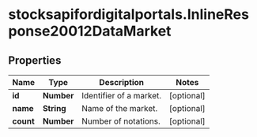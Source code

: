 # stocksapifordigitalportals.InlineResponse20012DataMarket

## Properties

Name | Type | Description | Notes
------------ | ------------- | ------------- | -------------
**id** | **Number** | Identifier of a market. | [optional] 
**name** | **String** | Name of the market. | [optional] 
**count** | **Number** | Number of notations. | [optional] 


